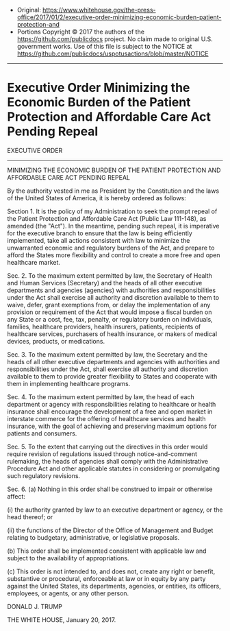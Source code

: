 

* Original: https://www.whitehouse.gov/the-press-office/2017/01/2/executive-order-minimizing-economic-burden-patient-protection-and
* Portions Copyright © 2017 the authors of the https://github.com/publicdocs project. No claim made to original U.S. government works. Use of this file is subject to the NOTICE at https://github.com/publicdocs/uspotusactions/blob/master/NOTICE


-----------



# Executive Order Minimizing the Economic Burden of the Patient Protection and Affordable Care Act Pending Repeal

EXECUTIVE ORDER

- - - - - - -

MINIMIZING THE ECONOMIC BURDEN OF THE PATIENT PROTECTION AND AFFORDABLE CARE ACT PENDING REPEAL

By the authority vested in me as President by the Constitution and the laws of the United States of America, it is hereby ordered as follows:

Section 1.  It is the policy of my Administration to seek the prompt repeal of the Patient Protection and Affordable Care Act (Public Law 111-148), as amended (the "Act").  In the meantime, pending such repeal, it is imperative for the executive branch to ensure that the law is being efficiently implemented, take all actions consistent with law to minimize the unwarranted economic and regulatory burdens of the Act, and prepare to afford the States more flexibility and control to create a more free and open healthcare market.

Sec. 2.  To the maximum extent permitted by law, the Secretary of Health and Human Services (Secretary) and the heads of all other executive departments and agencies (agencies) with authorities and responsibilities under the Act shall exercise all authority and discretion available to them to waive, defer, grant exemptions from, or delay the implementation of any provision or requirement of the Act that would impose a fiscal burden on any State or a cost, fee, tax, penalty, or regulatory burden on individuals, families, healthcare providers, health insurers, patients, recipients of healthcare services, purchasers of health insurance, or makers of medical devices, products, or medications.

Sec. 3.  To the maximum extent permitted by law, the Secretary and the heads of all other executive departments and agencies with authorities and responsibilities under the Act, shall exercise all authority and discretion available to them to provide greater flexibility to States and cooperate with them in implementing healthcare programs.

Sec. 4.  To the maximum extent permitted by law, the head of each department or agency with responsibilities relating to healthcare or health insurance shall encourage the development of a free and open market in interstate commerce for the offering of healthcare services and health insurance, with the goal of achieving and preserving maximum options for patients and consumers.

Sec. 5.  To the extent that carrying out the directives in this order would require revision of regulations issued through notice-and-comment rulemaking, the heads of agencies shall comply with the Administrative Procedure Act and other applicable statutes in considering or promulgating such regulatory revisions.

Sec. 6.  (a)  Nothing in this order shall be construed to impair or otherwise affect:

(i)   the authority granted by law to an executive department or agency, or the head thereof; or

(ii)  the functions of the Director of the Office of Management and Budget relating to budgetary, administrative, or legislative proposals.

(b)  This order shall be implemented consistent with applicable law and subject to the availability of appropriations.

(c)  This order is not intended to, and does not, create any right or benefit, substantive or procedural, enforceable at law or in equity by any party against the United States, its departments, agencies, or entities, its officers, employees, or agents, or any other person.

DONALD J. TRUMP

 

THE WHITE HOUSE,
    January 20, 2017.
